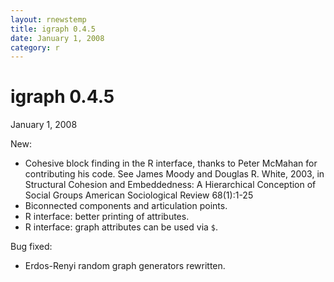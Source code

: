 ```yaml
---
layout: rnewstemp
title: igraph 0.4.5
date: January 1, 2008
category: r
---
```


igraph 0.4.5
=========

January 1, 2008

New:

- Cohesive block finding in the R interface, thanks to Peter McMahan
  for contributing his code. See James Moody and Douglas R. White,
  2003, in Structural Cohesion and Embeddedness: A Hierarchical
  Conception of Social Groups American Sociological Review 68(1):1-25 
- Biconnected components and articulation points.
- R interface: better printing of attributes.
- R interface: graph attributes can be used via `$`.

Bug fixed:

- Erdos-Renyi random graph generators rewritten.

